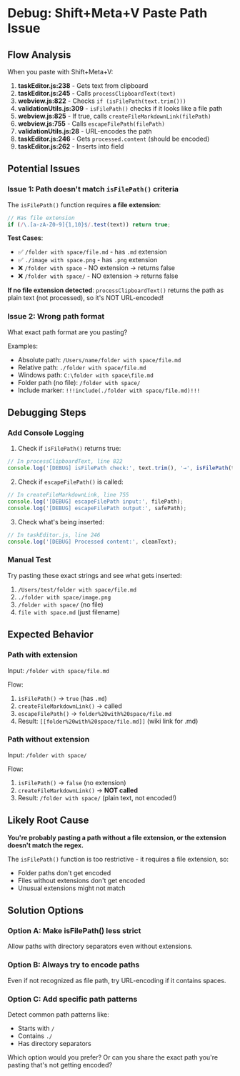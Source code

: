 # Debug: Shift+Meta+V Paste Path Issue

## Flow Analysis

When you paste with Shift+Meta+V:

1. **taskEditor.js:238** - Gets text from clipboard
2. **taskEditor.js:245** - Calls `processClipboardText(text)`
3. **webview.js:822** - Checks `if (isFilePath(text.trim()))`
4. **validationUtils.js:309** - `isFilePath()` checks if it looks like a file path
5. **webview.js:825** - If true, calls `createFileMarkdownLink(filePath)`
6. **webview.js:755** - Calls `escapeFilePath(filePath)`
7. **validationUtils.js:28** - URL-encodes the path
8. **taskEditor.js:246** - Gets `processed.content` (should be encoded)
9. **taskEditor.js:262** - Inserts into field

## Potential Issues

### Issue 1: Path doesn't match `isFilePath()` criteria

The `isFilePath()` function requires **a file extension**:

```javascript
// Has file extension
if (/\.[a-zA-Z0-9]{1,10}$/.test(text)) return true;
```

**Test Cases**:
- ✅ `/folder with space/file.md` - has `.md` extension
- ✅ `./image with space.png` - has `.png` extension
- ❌ `/folder with space` - NO extension → returns false
- ❌ `/folder with space/` - NO extension → returns false

**If no file extension detected**: `processClipboardText()` returns the path as plain text (not processed), so it's NOT URL-encoded!

### Issue 2: Wrong path format

What exact path format are you pasting?

Examples:
- Absolute path: `/Users/name/folder with space/file.md`
- Relative path: `./folder with space/file.md`
- Windows path: `C:\folder with space\file.md`
- Folder path (no file): `/folder with space/`
- Include marker: `!!!include(./folder with space/file.md)!!!`

## Debugging Steps

### Add Console Logging

1. Check if `isFilePath()` returns true:
```javascript
// In processClipboardText, line 822
console.log('[DEBUG] isFilePath check:', text.trim(), '→', isFilePath(text.trim()));
```

2. Check if `escapeFilePath()` is called:
```javascript
// In createFileMarkdownLink, line 755
console.log('[DEBUG] escapeFilePath input:', filePath);
console.log('[DEBUG] escapeFilePath output:', safePath);
```

3. Check what's being inserted:
```javascript
// In taskEditor.js, line 246
console.log('[DEBUG] Processed content:', cleanText);
```

### Manual Test

Try pasting these exact strings and see what gets inserted:

1. `/Users/test/folder with space/file.md`
2. `./folder with space/image.png`
3. `/folder with space/` (no file)
4. `file with space.md` (just filename)

## Expected Behavior

### Path with extension
Input: `/folder with space/file.md`

Flow:
1. `isFilePath()` → `true` (has `.md`)
2. `createFileMarkdownLink()` → called
3. `escapeFilePath()` → `folder%20with%20space/file.md`
4. Result: `[[folder%20with%20space/file.md]]` (wiki link for .md)

### Path without extension
Input: `/folder with space/`

Flow:
1. `isFilePath()` → `false` (no extension)
2. `createFileMarkdownLink()` → **NOT called**
3. Result: `/folder with space/` (plain text, not encoded!)

## Likely Root Cause

**You're probably pasting a path without a file extension, or the extension doesn't match the regex.**

The `isFilePath()` function is too restrictive - it requires a file extension, so:
- Folder paths don't get encoded
- Files without extensions don't get encoded
- Unusual extensions might not match

## Solution Options

### Option A: Make isFilePath() less strict
Allow paths with directory separators even without extensions.

### Option B: Always try to encode paths
Even if not recognized as file path, try URL-encoding if it contains spaces.

### Option C: Add specific path patterns
Detect common path patterns like:
- Starts with `/`
- Contains `./`
- Has directory separators

Which option would you prefer? Or can you share the exact path you're pasting that's not getting encoded?
